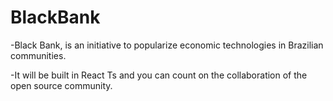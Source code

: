 # BlackBank
-Black Bank, is an initiative to popularize economic technologies in Brazilian communities.

-It will be built in React Ts and you can count on the collaboration of the open source community.
